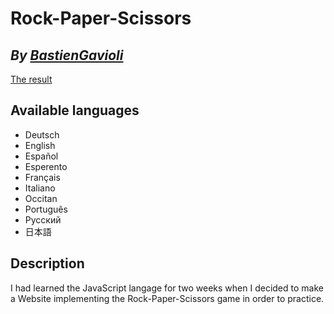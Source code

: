 # Rock-Paper-Scissors
## _By [BastienGavioli](https://github.com/BastienGavioli)_

[The result](docs/index.html)

## Available languages
- Deutsch
- English
- Español
- Esperento
- Français
- Italiano
- Occitan
- Português
- Русский
- 日本語

## Description

I had learned the JavaScript langage for two weeks when I decided to make a Website implementing the Rock-Paper-Scissors
game in order to practice.
